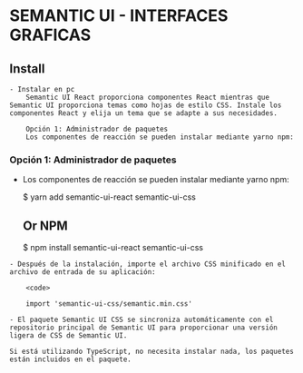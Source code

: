 
# SEMANTIC UI - INTERFACES GRAFICAS

## Install

    - Instalar en pc
        Semantic UI React proporciona componentes React mientras que Semantic UI proporciona temas como hojas de estilo CSS. Instale los componentes React y elija un tema que se adapte a sus necesidades.

        Opción 1: Administrador de paquetes
        Los componentes de reacción se pueden instalar mediante yarno npm:

### Opción 1:  Administrador de paquetes

   - Los componentes de reacción se pueden instalar mediante yarno npm:

        $  yarn add semantic-ui-react semantic-ui-css

        ## Or NPM

        $  npm install semantic-ui-react semantic-ui-css

    - Después de la instalación, importe el archivo CSS minificado en el archivo de entrada de su aplicación:

        <code>

        import 'semantic-ui-css/semantic.min.css'

    - El paquete Semantic UI CSS se sincroniza automáticamente con el repositorio principal de Semantic UI para proporcionar una versión ligera de CSS de Semantic UI.

    Si está utilizando TypeScript, no necesita instalar nada, los paquetes están incluidos en el paquete.
